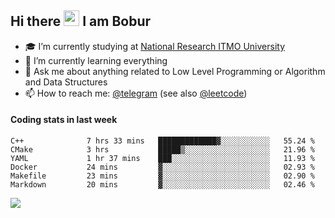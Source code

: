 ## Hi there <img src="https://media.giphy.com/media/hvRJCLFzcasrR4ia7z/giphy.gif" width="25px"> I am Bobur

- :mortar_board: I’m currently studying at [National Research ITMO University](https://itmo.ru/)
- :seedling: I’m currently learning everything
- :speech_balloon: Ask me about anything related to Low Level Programming or Algorithm and Data Structures
- :mailbox: How to reach me: [@telegram](https://t.me/bobur_zakirov) (see also [@leetcode](https://leetcode.com/insanis/))      

#### Coding stats in last week

<!--START_SECTION:waka-->

```text
C++              7 hrs 33 mins   █████████████▓░░░░░░░░░░░   55.24 %
CMake            3 hrs           █████▒░░░░░░░░░░░░░░░░░░░   21.96 %
YAML             1 hr 37 mins    ███░░░░░░░░░░░░░░░░░░░░░░   11.93 %
Docker           24 mins         ▓░░░░░░░░░░░░░░░░░░░░░░░░   02.93 %
Makefile         23 mins         ▓░░░░░░░░░░░░░░░░░░░░░░░░   02.90 %
Markdown         20 mins         ▓░░░░░░░░░░░░░░░░░░░░░░░░   02.46 %
```

<!--END_SECTION:waka-->

![](https://komarev.com/ghpvc/?username=insaniss)
